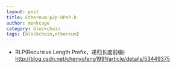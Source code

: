 ```yaml
---
layout: post
title: Ethereum-p2p-UPnP.h
author: monkcage
category: blockchain
tags: [blockchain,ethereum]
---
```


* RLP(Recursive Length Prefix，递归长度前缀)
http://blog.csdn.net/chenyufeng1991/article/details/53449375
